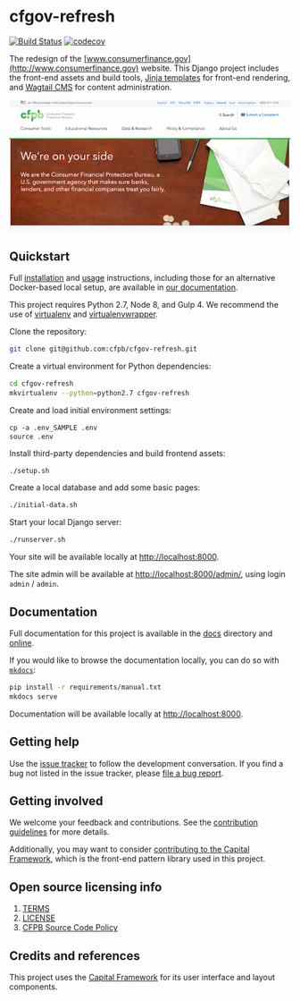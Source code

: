 # cfgov-refresh

[![Build Status](https://travis-ci.org/cfpb/cfgov-refresh.png?branch=master)](https://travis-ci.org/cfpb/cfgov-refresh?branch=master)
[![codecov](https://codecov.io/gh/cfpb/cfgov-refresh/branch/master/graph/badge.svg)](https://codecov.io/gh/cfpb/cfgov-refresh)

The redesign of the [www.consumerfinance.gov](http://www.consumerfinance.gov) website.
This Django project includes the front-end assets and build tools,
[Jinja templates](http://jinja.pocoo.org) for front-end rendering,
and [Wagtail CMS](https://wagtail.io) for content administration.

![Screenshot of cfgov-refresh](homepage.png)


## Quickstart

Full [installation](https://cfpb.github.io/cfgov-refresh/installation/)
and [usage](https://cfpb.github.io/cfgov-refresh/usage/) instructions,
including those for an alternative Docker-based local setup,
are available in [our documentation](https://cfpb.github.io/cfgov-refresh).

This project requires Python 2.7, Node 8, and Gulp 4. We recommend the use of [virtualenv](https://virtualenv.pypa.io/en/stable/) and [virtualenvwrapper](https://virtualenvwrapper.readthedocs.io/en/latest/).

Clone the repository:

```sh
git clone git@github.com:cfpb/cfgov-refresh.git
```

Create a virtual environment for Python dependencies:

```sh
cd cfgov-refresh
mkvirtualenv --python=python2.7 cfgov-refresh
```

Create and load initial environment settings:

```
cp -a .env_SAMPLE .env
source .env
```

Install third-party dependencies and build frontend assets:

```sh
./setup.sh
```

Create a local database and add some basic pages:

```sh
./initial-data.sh
```

Start your local Django server:

```sh
./runserver.sh
```

Your site will be available locally at <http://localhost:8000>.

The site admin will be available at <http://localhost:8000/admin/>, using login `admin` /
`admin`.


## Documentation

Full documentation for this project is available in the [docs](docs/) directory
and [online](https://cfpb.github.io/cfgov-refresh/).

If you would like to browse the documentation locally, you can do so
with [`mkdocs`](http://www.mkdocs.org/):

```sh
pip install -r requirements/manual.txt
mkdocs serve
```

Documentation will be available locally at [http://localhost:8000](http://localhost:8000).


## Getting help

Use the [issue tracker](https://github.com/cfpb/cfgov-refresh/issues) to follow the
development conversation.
If you find a bug not listed in the issue tracker,
please [file a bug report](https://github.com/cfpb/cfgov-refresh/issues/new).


## Getting involved

We welcome your feedback and contributions.
See the [contribution guidelines](CONTRIBUTING.md) for more details.

Additionally, you may want to consider
[contributing to the Capital Framework](https://cfpb.github.io/capital-framework/contributing/),
which is the front-end pattern library used in this project.


## Open source licensing info
1. [TERMS](TERMS.md)
2. [LICENSE](LICENSE)
3. [CFPB Source Code Policy](https://github.com/cfpb/source-code-policy/)


## Credits and references

This project uses the [Capital Framework](https://github.com/cfpb/capital-framework)
for its user interface and layout components.
